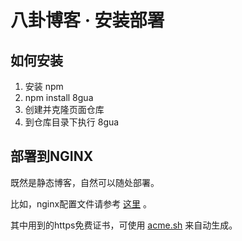# 八卦博客 · 安装部署
## 如何安装

1.  安装 npm
2.  npm install 8gua
3.  创建并克隆页面仓库
4.  到仓库目录下执行 8gua

## 部署到NGINX

既然是静态博客，自然可以随处部署。

比如，nginx配置文件请参考 [这里](https://gitee.com/u8gua/tool/blob/master/nginx.8gua.conf) 。

其中用到的https免费证书，可使用 [acme.sh](https://github.com/Neilpang/acme.sh/wiki/%E8%AF%B4%E6%98%8E) 来自动生成。